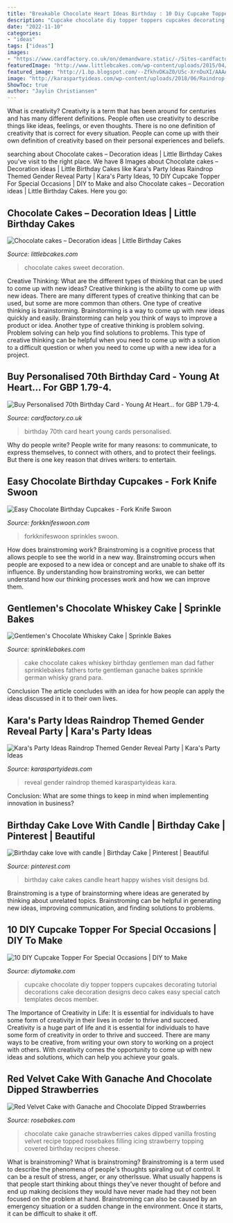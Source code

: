 ```yaml
---
title: "Breakable Chocolate Heart Ideas Birthday : 10 Diy Cupcake Topper For Special Occasions"
description: "Cupcake chocolate diy topper toppers cupcakes decorating tutorial decorations cake decoration designs deco cakes easy special catch templates decos member"
date: "2022-11-10"
categories:
- "ideas"
tags: ["ideas"]
images:
- "https://www.cardfactory.co.uk/on/demandware.static/-/Sites-cardfactory-UK-master/default/dw7faa364a/images/3983_PRIMARY.jpg"
featuredImage: "http://www.littlebcakes.com/wp-content/uploads/2015/04/chocolate-sweet-cakes.png"
featured_image: "http://1.bp.blogspot.com/--ZfkhvDKaZ0/U5c-XrnDuXI/AAAAAAAAPKk/tF5qxqC4h-I/s1600/sprinklebakes+whiskey+soaked+gentlemens+chocolate+cake.jpg"
image: "http://karaspartyideas.com/wp-content/uploads/2018/06/Raindrop-Themed-Gender-Reveal-Party-via-Karas-Party-Ideas-KarasPartyIdeas.com12.jpg"
ShowToc: true
author: "Jaylin Christiansen"
---
```



What is creativity?
Creativity is a term that has been around for centuries and has many different definitions. People often use creativity to describe things like ideas, feelings, or even thoughts. There is no one definition of creativity that is correct for every situation. People can come up with their own definition of creativity based on their personal experiences and beliefs.

	

		
searching about Chocolate cakes – Decoration ideas | Little Birthday Cakes you've visit to the right place. We have 8 Images about Chocolate cakes – Decoration ideas | Little Birthday Cakes like Kara&#039;s Party Ideas Raindrop Themed Gender Reveal Party | Kara&#039;s Party Ideas, 10 DIY Cupcake Topper For Special Occasions | DIY to Make and also Chocolate cakes – Decoration ideas | Little Birthday Cakes. Here you go:
		
    
## Chocolate Cakes – Decoration Ideas | Little Birthday Cakes

<img loading=lazy src="http://www.littlebcakes.com/wp-content/uploads/2015/04/chocolate-sweet-cakes.png" onerror="this.onerror=null;this.src='https://tse1.mm.bing.net/th?id=OIP.SqOQFwW2Wb-c-Yw4DaJdKwHaGR&amp;pid=15.1';" alt="Chocolate cakes – Decoration ideas | Little Birthday Cakes">

_Source: littlebcakes.com_

>chocolate cakes sweet decoration. 

	

Creative Thinking: What are the different types of thinking that can be used to come up with new ideas?
Creative thinking is the ability to come up with new ideas. There are many different types of creative thinking that can be used, but some are more common than others. One type of creative thinking is brainstorming. Brainstorming is a way to come up with new ideas quickly and easily. Brainstorming can help you think of ways to improve a product or idea. Another type of creative thinking is problem solving. Problem solving can help you find solutions to problems. This type of creative thinking can be helpful when you need to come up with a solution to a difficult question or when you need to come up with a new idea for a project.

    
## Buy Personalised 70th Birthday Card - Young At Heart... For GBP 1.79-4.

<img loading=lazy src="https://www.cardfactory.co.uk/on/demandware.static/-/Sites-cardfactory-UK-master/default/dw7faa364a/images/3983_PRIMARY.jpg" onerror="this.onerror=null;this.src='https://tse3.mm.bing.net/th?id=OIP.zQ_JmkfhbGwDdd_vwk4DrwHaHa&amp;pid=15.1';" alt="Buy Personalised 70th Birthday Card - Young At Heart... for GBP 1.79-4.">

_Source: cardfactory.co.uk_

>birthday 70th card heart young cards personalised. 

	

Why do people write?
People write for many reasons: to communicate, to express themselves, to connect with others, and to protect their feelings. But there is one key reason that drives writers: to entertain.

    
## Easy Chocolate Birthday Cupcakes - Fork Knife Swoon

<img loading=lazy src="https://www.forkknifeswoon.com/wp-content/uploads/2018/03/easy_chocolate_birthday_cupcakes_fork_knife_swoon_04.jpg" onerror="this.onerror=null;this.src='https://tse4.mm.bing.net/th?id=OIP.v4PMF0ux-_MztuBEuzadHwHaKX&amp;pid=15.1';" alt="Easy Chocolate Birthday Cupcakes - Fork Knife Swoon">

_Source: forkknifeswoon.com_

>forkknifeswoon sprinkles swoon. 

	

How does brainstroming work?
Brainstroming is a cognitive process that allows people to see the world in a new way. Brainstroming occurs when people are exposed to a new idea or concept and are unable to shake off its influence. By understanding how brainstroming works, we can better understand how our thinking processes work and how we can improve them.

    
## Gentlemen&#039;s Chocolate Whiskey Cake | Sprinkle Bakes

<img loading=lazy src="http://1.bp.blogspot.com/--ZfkhvDKaZ0/U5c-XrnDuXI/AAAAAAAAPKk/tF5qxqC4h-I/s1600/sprinklebakes+whiskey+soaked+gentlemens+chocolate+cake.jpg" onerror="this.onerror=null;this.src='https://tse2.mm.bing.net/th?id=OIP.eX3ndA5Rcl1Dg7VRbl200wHaLH&amp;pid=15.1';" alt="Gentlemen&#039;s Chocolate Whiskey Cake | Sprinkle Bakes">

_Source: sprinklebakes.com_

>cake chocolate cakes whiskey birthday gentlemen man dad father sprinklebakes fathers torte gentleman ganache bakes sprinkle german whisky grand para. 

	

Conclusion
The article concludes with an idea for how people can apply the ideas discussed in it to their own lives.

    
## Kara&#039;s Party Ideas Raindrop Themed Gender Reveal Party | Kara&#039;s Party Ideas

<img loading=lazy src="http://karaspartyideas.com/wp-content/uploads/2018/06/Raindrop-Themed-Gender-Reveal-Party-via-Karas-Party-Ideas-KarasPartyIdeas.com12.jpg" onerror="this.onerror=null;this.src='https://tse4.mm.bing.net/th?id=OIP.Tuih5SyOf_-hW6tSbSD9xQHaLY&amp;pid=15.1';" alt="Kara&#039;s Party Ideas Raindrop Themed Gender Reveal Party | Kara&#039;s Party Ideas">

_Source: karaspartyideas.com_

>reveal gender raindrop themed karaspartyideas kara. 

	

Conclusion: What are some things to keep in mind when implementing innovation in business?
 

    
## Birthday Cake Love With Candle | Birthday Cake | Pinterest | Beautiful

<img loading=lazy src="https://s-media-cache-ak0.pinimg.com/736x/f2/13/e6/f213e62fefb39bfed98ecc90c0f785ce.jpg" onerror="this.onerror=null;this.src='https://tse3.mm.bing.net/th?id=OIP.tbITSzJCViU5FO3CayWPRwHaJ6&amp;pid=15.1';" alt="Birthday cake love with candle | Birthday Cake | Pinterest | Beautiful">

_Source: pinterest.com_

>birthday cake cakes candle heart happy wishes visit designs bd. 

	

Brainstroming is a type of brainstorming where ideas are generated by thinking about unrelated topics. Brainstroming can be helpful in generating new ideas, improving communication, and finding solutions to problems.

    
## 10 DIY Cupcake Topper For Special Occasions | DIY To Make

<img loading=lazy src="http://www.diytomake.com/wp-content/uploads/2015/11/Chocolate-DIY-CUpcake-topper.jpg" onerror="this.onerror=null;this.src='https://tse2.mm.bing.net/th?id=OIP.ZgOnTy3aEGRXq6_Ui6AGLQHaJ3&amp;pid=15.1';" alt="10 DIY Cupcake Topper For Special Occasions | DIY to Make">

_Source: diytomake.com_

>cupcake chocolate diy topper toppers cupcakes decorating tutorial decorations cake decoration designs deco cakes easy special catch templates decos member. 

	

The Importance of Creativity in Life: It is essential for individuals to have some form of creativity in their lives in order to thrive and succeed.
Creativity is a huge part of life and it is essential for individuals to have some form of creativity in order to thrive and succeed. There are many ways to be creative, from writing your own story to working on a project with others. With creativity comes the opportunity to come up with new ideas and solutions, which can help you achieve your goals.

    
## Red Velvet Cake With Ganache And Chocolate Dipped Strawberries

<img loading=lazy src="https://rosebakes.com/wp-content/uploads/2012/10/Chocolate-Cake-with-Vanilla-Filling-and-Frosting-Ganache-Topping-and-Chocolate-Dipped-Strawberries-Whole.jpg" onerror="this.onerror=null;this.src='https://tse1.mm.bing.net/th?id=OIP.MskzSn6I9SnExQxpdWak5QHaJq&amp;pid=15.1';" alt="Red Velvet Cake with Ganache and Chocolate Dipped Strawberries">

_Source: rosebakes.com_

>chocolate cake ganache strawberries cakes dipped vanilla frosting velvet recipe topped rosebakes filling icing strawberry topping covered birthday recipes cheese. 

	

What is brainstroming?
What is brainstroming? Brainstroming is a term used to describe the phenomena of people's thoughts spiraling out of control. It can be a result of stress, anger, or any otherIssue. What usually happens is that people start thinking about things they've never thought of before and end up making decisions they would have never made had they not been focused on the problem at hand. Brainstroming can also be caused by an emergency situation or a sudden change in the environment. Once it starts, it can be difficult to shake it off.

